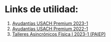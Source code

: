 # Links de utilidad:
1. [Ayudantías USACH Premium 2023-1](https://youtube.com/playlist?list=PL3Bv2PSzLkSmTlauYAamfVQm0jvsYHdCO)
2. [Ayudantías USACH Premium 2022-1](https://youtube.com/playlist?list=PLT1g-tSHvIMvijbYI3kyBg7bXwWGXrt5I)
3. [Talleres Asincrónicos Física I 2023-1 (PAIEP)](https://youtube.com/playlist?list=PLeOz_OWgt6euvu2MVaG0nZDjx9ndmbVAk)